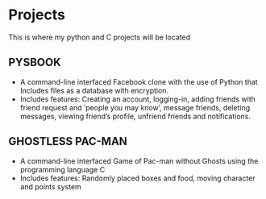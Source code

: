 # Projects
This is where my python and C projects will be located

## PYSBOOK 
- A command-line interfaced Facebook clone with the use of Python that Includes files as a database with encryption.
- Includes features: Creating an account, logging-in, adding friends with friend request and ‘people you may know’, message friends, deleting messages, viewing friend’s profile, unfriend friends and notifications.

## GHOSTLESS PAC-MAN 
-	A command-line interfaced Game of Pac-man without Ghosts using the programming language C
-	Includes features: Randomly placed boxes and food, moving character and points system 
